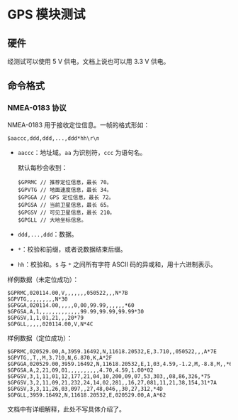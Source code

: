 # GPS 模块测试

## 硬件

经测试可以使用 5 V 供电，文档上说也可以用 3.3 V 供电。

## 命令格式

### NMEA-0183 协议

NMEA-0183 用于接收定位信息。一帧的格式形如：

```
$aaccc,ddd,ddd,...,ddd*hh\r\n
```

- `aaccc`：地址域。`aa` 为识别符，`ccc` 为语句名。

  默认每秒会收到：

  ```
  $GPRMC // 推荐定位信息，最长 70。
  $GPVTG // 地面速度信息，最长 34。
  $GPGGA // GPS 定位信息，最长 72。
  $GPGSA // 当前卫星信息，最长 65。
  $GPGSV // 可见卫星信息，最长 210。
  $GPGLL // 大地坐标信息。
  ```

- `ddd,...,ddd`：数据。

- `*`：校验和前缀，或者说数据结束后缀。

- `hh`：校验和。`$` 与 `*` 之间所有字符 ASCII 码的异或和，用十六进制表示。

样例数据（未定位成功）：

```
$GPRMC,020114.00,V,,,,,,,050522,,,N*7B
$GPVTG,,,,,,,,,N*30
$GPGGA,020114.00,,,,,0,00,99.99,,,,,,*60
$GPGSA,A,1,,,,,,,,,,,,,99.99,99.99,99.99*30
$GPGSV,1,1,01,21,,,20*79
$GPGLL,,,,,020114.00,V,N*4C
```

样例数据（定位成功）：

```
$GPRMC,020529.00,A,3959.16492,N,11618.20532,E,3.710,,050522,,,A*7E
$GPVTG,,T,,M,3.710,N,6.870,K,A*2F
$GPGGA,020529.00,3959.16492,N,11618.20532,E,1,03,4.59,-1.2,M,-8.8,M,,*6F
$GPGSA,A,2,21,09,01,,,,,,,,,,4.70,4.59,1.00*02
$GPGSV,3,1,11,01,12,177,21,04,10,200,09,07,53,303,,08,86,326,*75
$GPGSV,3,2,11,09,21,232,24,14,02,281,,16,27,081,11,21,38,154,31*7A
$GPGSV,3,3,11,26,03,097,,27,48,046,,30,27,312,*4D
$GPGLL,3959.16492,N,11618.20532,E,020529.00,A,A*62
```

文档中有详细解释，此处不写具体介绍了。